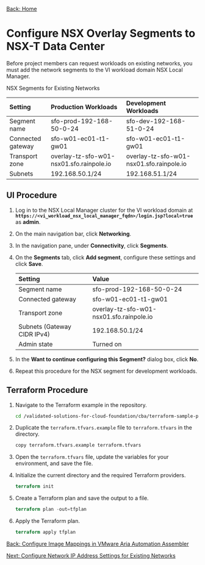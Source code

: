 [Back: Home](README.md)

# Configure NSX Overlay Segments to NSX-T Data Center

Before project members can request workloads on existing networks, you must add the network segments to the VI workload domain NSX Local Manager.

NSX Segments for Existing Networks

| **Setting**       | **Production Workloads**                 | **Development Workloads**                |
| :-                | :-                                       | :-                                       |
| Segment name      | sfo-prod-192-168-50-0-24                 | sfo-dev-192-168-51-0-24                  |
| Connected gateway | sfo-w01-ec01-t1-gw01                     | sfo-w01-ec01-t1-gw01                     |
| Transport zone    | overlay-tz-sfo-w01-nsx01.sfo.rainpole.io | overlay-tz-sfo-w01-nsx01.sfo.rainpole.io |
| Subnets           | 192.168.50.1/24                          | 192.168.51.1/24                          |

## UI Procedure

1. Log in to the NSX Local Manager cluster for the VI workload domain at **`https://<vi_workload_nsx_local_manager_fqdn>/login.jsp?local=true`** as **admin**.

2. On the main navigation bar, click **Networking**.

3. In the navigation pane, under **Connectivity**, click **Segments**.

4. On the **Segments** tab, click **Add segment**, configure these settings and click **Save**.

   | **Setting**                 | **Value**                                |
   | :-                          | :-                                       |
   | Segment name                | sfo-prod-192-168-50-0-24                 |
   | Connected gateway           | sfo-w01-ec01-t1-gw01                     |
   | Transport zone              | overlay-tz-sfo-w01-nsx01.sfo.rainpole.io |
   | Subnets (Gateway CIDR IPv4) | 192.168.50.1/24                          |
   | Admin state                 | Turned on                                |

5. In the **Want to continue configuring this Segment?** dialog box, click **No**.

6. Repeat this procedure for the NSX segment for development workloads.

## Terraform Procedure

1. Navigate to the Terraform example in the repository.

   ```bash
   cd /validated-solutions-for-cloud-foundation/cba/terraform-sample-project/06-nsx-network-create-segment
   ```

2. Duplicate the `terraform.tfvars.example` file to `terraform.tfvars` in the directory.

   ```bash
   copy terraform.tfvars.example terraform.tfvars
   ```

3. Open the `terraform.tfvars` file, update the variables for your environment, and save the file.

4. Initialize the current directory and the required Terraform providers.

   ```terraform
   terraform init
   ```

5. Create a Terraform plan and save the output to a file.

   ```terraform
   terraform plan -out=tfplan
   ```  

6. Apply the Terraform plan.

   ```terraform
   terraform apply tfplan
   ```

[Back: Configure Image Mappings in VMware Aria Automation Assembler](5-configure-image-mappings.md)

[Next: Configure Network IP Address Settings for Existing Networks](7-configure-segment-networking.md)
